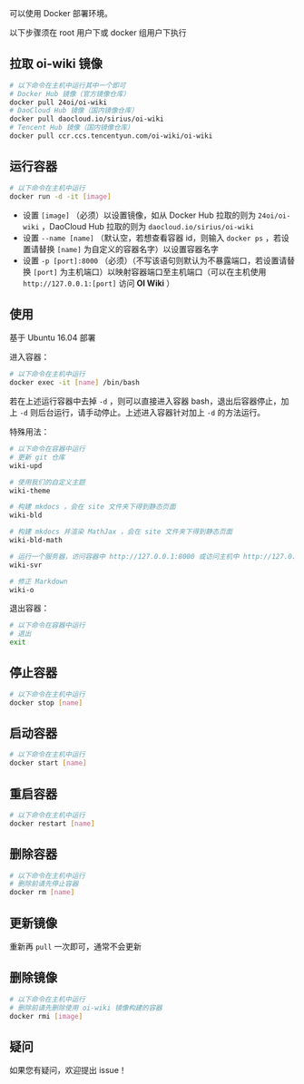可以使用 Docker 部署环境。

以下步骤须在 root 用户下或 docker 组用户下执行

## 拉取 oi-wiki 镜像

```bash
# 以下命令在主机中运行其中一个即可
# Docker Hub 镜像（官方镜像仓库）
docker pull 24oi/oi-wiki
# DaoCloud Hub 镜像（国内镜像仓库）
docker pull daocloud.io/sirius/oi-wiki
# Tencent Hub 镜像（国内镜像仓库）
docker pull ccr.ccs.tencentyun.com/oi-wiki/oi-wiki
```

## 运行容器

```bash
# 以下命令在主机中运行
docker run -d -it [image]
```

-   设置 `[image]` （必须）以设置镜像，如从 Docker Hub 拉取的则为 `24oi/oi-wiki` ，DaoCloud Hub 拉取的则为 `daocloud.io/sirius/oi-wiki` 
-   设置 `--name [name]` （默认空，若想查看容器 id，则输入 `docker ps` ，若设置请替换 `[name]` 为自定义的容器名字）以设置容器名字
-   设置 `-p [port]:8000` （必须）（不写该语句则默认为不暴露端口，若设置请替换 `[port]` 为主机端口）以映射容器端口至主机端口（可以在主机使用 `http://127.0.0.1:[port]` 访问 **OI Wiki** ）

## 使用

基于 Ubuntu 16.04 部署

进入容器：

```bash
# 以下命令在主机中运行
docker exec -it [name] /bin/bash
```

若在上述运行容器中去掉 `-d` ，则可以直接进入容器 bash，退出后容器停止，加上 `-d` 则后台运行，请手动停止。上述进入容器针对加上 `-d` 的方法运行。

特殊用法：

```bash
# 以下命令在容器中运行
# 更新 git 仓库
wiki-upd

# 使用我们的自定义主题
wiki-theme

# 构建 mkdocs ，会在 site 文件夹下得到静态页面
wiki-bld

# 构建 mkdocs 并渲染 MathJax ，会在 site 文件夹下得到静态页面
wiki-bld-math

# 运行一个服务器，访问容器中 http://127.0.0.1:8000 或访问主机中 http://127.0.0.1:[port] 可以查看效果
wiki-svr

# 修正 Markdown
wiki-o
```

退出容器：

```bash
# 以下命令在容器中运行
# 退出
exit
```

## 停止容器

```bash
# 以下命令在主机中运行
docker stop [name]
```

## 启动容器

```bash
# 以下命令在主机中运行
docker start [name]
```

## 重启容器

```bash
# 以下命令在主机中运行
docker restart [name]
```

## 删除容器

```bash
# 以下命令在主机中运行
# 删除前请先停止容器
docker rm [name]
```

## 更新镜像

重新再 `pull` 一次即可，通常不会更新

## 删除镜像

```bash
# 以下命令在主机中运行
# 删除前请先删除使用 oi-wiki 镜像构建的容器
docker rmi [image]
```

## 疑问

如果您有疑问，欢迎提出 issue！
